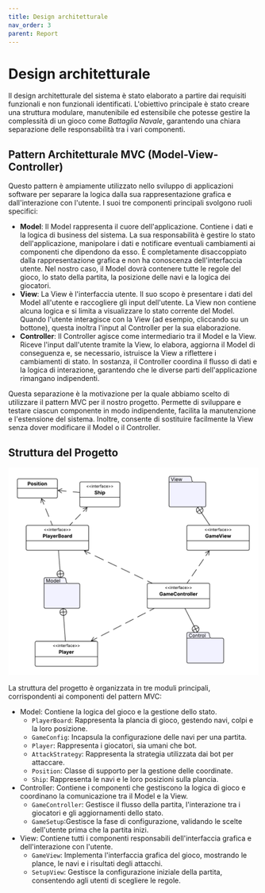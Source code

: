 ```yaml
---
title: Design architetturale
nav_order: 3
parent: Report
---
```


# Design architetturale

Il design architetturale del sistema è stato elaborato a partire dai requisiti funzionali e non funzionali identificati. 
L'obiettivo principale è stato creare una struttura modulare, manutenibile ed estensibile che potesse gestire la 
complessità di un gioco come _Battaglia Navale_, garantendo una chiara separazione delle responsabilità tra i vari 
componenti.

## Pattern Architetturale MVC (Model-View-Controller)

Questo pattern è ampiamente utilizzato nello sviluppo di applicazioni software per separare la logica dalla sua 
rappresentazione grafica e dall'interazione con l'utente. I suoi tre componenti principali svolgono ruoli specifici:

* **Model**: Il Model rappresenta il cuore dell'applicazione. Contiene i dati e la logica di business del sistema. La 
  sua responsabilità è gestire lo stato dell'applicazione, manipolare i dati e notificare eventuali cambiamenti ai 
  componenti che dipendono da esso. È completamente disaccoppiato dalla rappresentazione grafica e non ha conoscenza 
  dell'interfaccia utente. Nel nostro caso, il Model dovrà contenere tutte le regole del gioco, lo stato della partita, 
  la posizione delle navi e la logica dei giocatori. 
* **View**: La View è l'interfaccia utente. Il suo scopo è presentare i dati del Model all'utente e raccogliere gli 
  input dell'utente. La View non contiene alcuna logica e si limita a visualizzare lo stato corrente del 
  Model. Quando l'utente interagisce con la View (ad esempio, cliccando su un bottone), questa inoltra l'input al 
  Controller per la sua elaborazione. 
* **Controller**: Il Controller agisce come intermediario tra il Model e la View. Riceve l'input dall'utente tramite la 
  View, lo elabora, aggiorna il Model di conseguenza e, se necessario, istruisce la View a riflettere i cambiamenti di 
  stato. In sostanza, il Controller coordina il flusso di dati e la logica di interazione, garantendo che le diverse 
  parti dell'applicazione rimangano indipendenti.

Questa separazione è la motivazione per la quale abbiamo scelto di utilizzare il pattern MVC per il nostro progetto. 
Permette di sviluppare e testare ciascun componente in modo indipendente, facilita la manutenzione e l'estensione del
sistema. Inoltre, consente di sostituire facilmente la View senza dover modificare il Model o il Controller.

## Struttura del Progetto
![Diagramma package](../assets/img/architecture-package-diagram.png)

La struttura del progetto è organizzata in tre moduli principali, corrispondenti ai componenti del pattern MVC:
* Model: Contiene la logica del gioco e la gestione dello stato.
    * `PlayerBoard`: Rappresenta la plancia di gioco, gestendo navi, colpi e la loro posizione.
    * `GameConfig`: Incapsula la configurazione delle navi per una partita.
    * `Player`: Rappresenta i giocatori, sia umani che bot.
    * `AttackStrategy`: Rappresenta la strategia utilizzata dai bot per attaccare.
    * `Position`: Classe di supporto per la gestione delle coordinate.
    * `Ship`: Rappresenta le navi e le loro posizioni sulla plancia.
* Controller: Contiene i componenti che gestiscono la logica di gioco e coordinano la comunicazione tra il Model e la View.
    * `GameController`: Gestisce il flusso della partita, l'interazione tra i giocatori e gli aggiornamenti dello stato.
    * `GameSetup`:Gestisce la fase di configurazione, validando le scelte dell'utente prima che la partita inizi.
* View: Contiene tutti i componenti responsabili dell'interfaccia grafica e dell'interazione con l'utente.
    * `GameView`: Implementa l'interfaccia grafica del gioco, mostrando le plance, le navi e i risultati degli attacchi.
    * `SetupView`: Gestisce la configurazione iniziale della partita, consentendo agli utenti di scegliere le regole.

